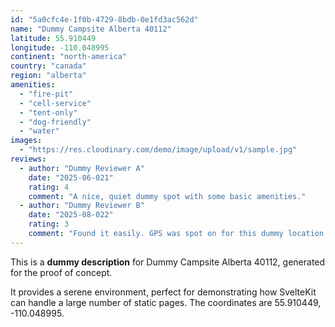 ```yaml
---
id: "5a0cfc4e-1f0b-4729-8bdb-0e1fd3ac562d"
name: "Dummy Campsite Alberta 40112"
latitude: 55.910449
longitude: -110.048995
continent: "north-america"
country: "canada"
region: "alberta"
amenities:
  - "fire-pit"
  - "cell-service"
  - "tent-only"
  - "dog-friendly"
  - "water"
images:
  - "https://res.cloudinary.com/demo/image/upload/v1/sample.jpg"
reviews:
  - author: "Dummy Reviewer A"
    date: "2025-06-021"
    rating: 4
    comment: "A nice, quiet dummy spot with some basic amenities."
  - author: "Dummy Reviewer B"
    date: "2025-08-022"
    rating: 3
    comment: "Found it easily. GPS was spot on for this dummy location."
---
```


This is a **dummy description** for Dummy Campsite Alberta 40112, generated for the proof of concept.

It provides a serene environment, perfect for demonstrating how SvelteKit can handle a large number of static pages. The coordinates are 55.910449, -110.048995.
